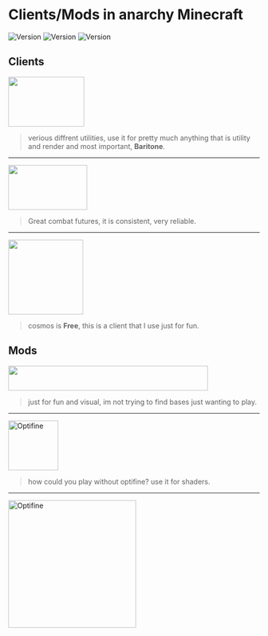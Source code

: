 # Clients/Mods in anarchy Minecraft
<img src="https://img.shields.io/badge/Minecraft%20Version-1.12.2-gray.svg?colorA=417263&colorB=346053&style=for-the-badge" alt="Version" />
<img src="https://img.shields.io/badge/Configs-no-gray.svg?colorA=417263&colorB=346053&style=for-the-badge" alt="Version" />
<img src="https://img.shields.io/badge/Price-20$-gray.svg?colorA=417263&colorB=346053&style=for-the-badge" alt="Version" />

## Clients
<p><a href="https://rusherhack.org"><img src="https://external-content.duckduckgo.com/iu/?u=https%3A%2F%2Frusherhack.org%2Fimages%2Frh.png&f=1&nofb=1&ipt=b0102f5ae334b1057a276f55c9beafda395297cfda222a9da22cbc469c59bbce&ipo=images" width="152" height="100"></a></p>

> verious diffrent utilities, use it for pretty much anything that is utility and render and most important, **Baritone**.
<hr>
<p><a href="https://www.futureclient.net"><img src="https://github-production-user-asset-6210df.s3.amazonaws.com/120041780/252408654-f00413bf-86f9-4010-aaf0-7cad6ce0e8ea.png" width="158" height="90"></a></p>

> Great combat futures, it is consistent, very reliable.
<hr>
<p><a href="https://github.com/momentumdevelopment/cosmos"><img src="https://github-production-user-asset-6210df.s3.amazonaws.com/120041780/252410776-40932712-6475-40b4-86f9-01fcdc3a832b.png" width="150" height="150"></a></p>

> cosmos is **Free**, this is a client that I use just for fun.
## Mods
<p><a href="https://github.com/AlsoShy/ZyinsHud-1.12.2"><img src="https://i.imgur.com/7nooJqP.jpg" width="400" height="50" alt=""></a></p>

>just for fun and visual, im not trying to find bases just wanting to play.
<hr>
<p><a href="http://adfoc.us/serve/sitelinks/?id=475250&amp;url=http://optifine.net/adloadx?f=OptiFine_1.12.2_HD_U_G5.jar&amp;x=0794"><img src="https://i.imgur.com/eKIfz6R.png" width="100" height="100" alt="Optifine"></a></p>

> how could you play without optifine? use it for shaders.
<hr>
<p><a href="http://adfoc.us/serve/sitelinks/?id=475250&amp;url=http://optifine.net/adloadx?f=OptiFine_1.12.2_HD_U_G5.jar&amp;x=0794"><img src="https://media.forgecdn.net/avatars/9/144/635421614078544069.png" width="256" height="256" alt="Optifine"></a></p>
